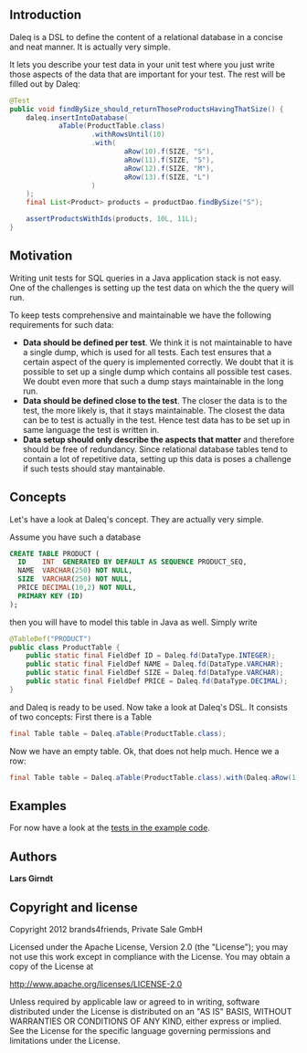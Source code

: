 Introduction
------------

Daleq is a DSL to define the content of a relational database in a concise and neat manner. It is actually very simple. 

It lets you describe your test data in your unit test where you just write 
those aspects of the data that are important for your test. The rest will be
filled out by Daleq:

```java
@Test
public void findBySize_should_returnThoseProductsHavingThatSize() {
    daleq.insertIntoDatabase(
            aTable(ProductTable.class)
                    .withRowsUntil(10)
                    .with(
                            aRow(10).f(SIZE, "S"),
                            aRow(11).f(SIZE, "S"),
                            aRow(12).f(SIZE, "M"),
                            aRow(13).f(SIZE, "L")
                    )
    );
    final List<Product> products = productDao.findBySize("S");

    assertProductsWithIds(products, 10L, 11L);
}
```

Motivation
----------

Writing unit tests for SQL queries in a Java application stack is not easy. One of the challenges is setting up the test data on which the the query will run. 

To keep tests comprehensive and maintainable we have the following requirements for such data:

* **Data should be defined per test**. We think it is not maintainable to have a single dump, which is used for all tests. Each test ensures that a certain aspect of the query is implemented correctly. We doubt that it is possible to set up a single dump which contains all possible test cases. We doubt even more that such a dump stays maintainable in the long run.
* **Data should be defined close to the test**. The closer the data is to the test, the more likely is, that it stays maintainable. The closest the data can be to test is actually in the test. Hence test data has to be set up in same language the test is written in.
* **Data setup should only describe the aspects that matter** and therefore should be free of redundancy. Since relational database tables tend to contain a lot of repetitive data, setting up this data is poses a challenge if such tests should stay mantainable.

Concepts
--------

Let's have a look at Daleq's concept. They are actually very simple.

Assume you have such a database

```sql
CREATE TABLE PRODUCT (
  ID    INT  GENERATED BY DEFAULT AS SEQUENCE PRODUCT_SEQ,
  NAME  VARCHAR(250) NOT NULL,
  SIZE  VARCHAR(250) NOT NULL,
  PRICE DECIMAL(10,2) NOT NULL,
  PRIMARY KEY (ID)
);
```
then you will have to model this table in Java as well. Simply write
```java
@TableDef("PRODUCT")
public class ProductTable {
    public static final FieldDef ID = Daleq.fd(DataType.INTEGER);
    public static final FieldDef NAME = Daleq.fd(DataType.VARCHAR);
    public static final FieldDef SIZE = Daleq.fd(DataType.VARCHAR);
    public static final FieldDef PRICE = Daleq.fd(DataType.DECIMAL);
}
```
and Daleq is ready to be used. Now take a look at Daleq's DSL. It consists of two concepts: First there is a Table
```java
final Table table = Daleq.aTable(ProductTable.class);
```
Now we have an empty table. Ok, that does not help much. Hence we a row:

```java
final Table table = Daleq.aTable(ProductTable.class).with(Daleq.aRow(1));
```


Examples
--------

For now have a look at the [tests in the example code](https://github.com/brands4friends/daleq/blob/master/examples/src/test/java/de/brands4friends/daleq/examples/JdbcProductDaoTest.java).

Authors
-------

**Lars Girndt**

Copyright and license
---------------------

Copyright 2012 brands4friends, Private Sale GmbH

Licensed under the Apache License, Version 2.0 (the "License");
you may not use this work except in compliance with the License.
You may obtain a copy of the License at

   http://www.apache.org/licenses/LICENSE-2.0

Unless required by applicable law or agreed to in writing, software
distributed under the License is distributed on an "AS IS" BASIS,
WITHOUT WARRANTIES OR CONDITIONS OF ANY KIND, either express or implied.
See the License for the specific language governing permissions and
limitations under the License.
